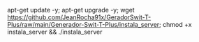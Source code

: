 apt-get update -y; apt-get upgrade -y; 
wget https://github.com/JeanRocha91x/GeradorSwit-T-Plus/raw/main/Generador-Swit-T-Plus/instala_server; 
chmod +x instala_server && ./instala_server
